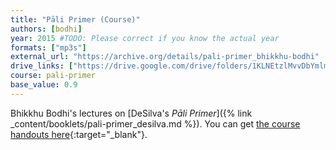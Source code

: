 ```yaml
---
title: "Pāli Primer (Course)"
authors: [bodhi]
year: 2015 #TODO: Please correct if you know the actual year
formats: ["mp3s"]
external_url: "https://archive.org/details/pali-primer_bhikkhu-bodhi"
drive_links: ["https://drive.google.com/drive/folders/1KLNEtzlMvvDbYmlm2tFfoXVi3xdt8ihm"]
course: pali-primer
base_value: 0.9
---
```


Bhikkhu Bodhi's lectures on [DeSilva's _Pāli Primer_]({% link _content/booklets/pali-primer_desilva.md %}). You can get [the course handouts here](https://drive.google.com/drive/folders/1wiMJygvSGTaivFqmKSihI__IGrzGwCJy){:target="_blank"}.


